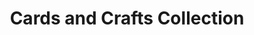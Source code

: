---
title: "Cards and Crafts Collection"
url: /clacton-on-sea/cards-and-crafts-collection/
shop: Basteln
---